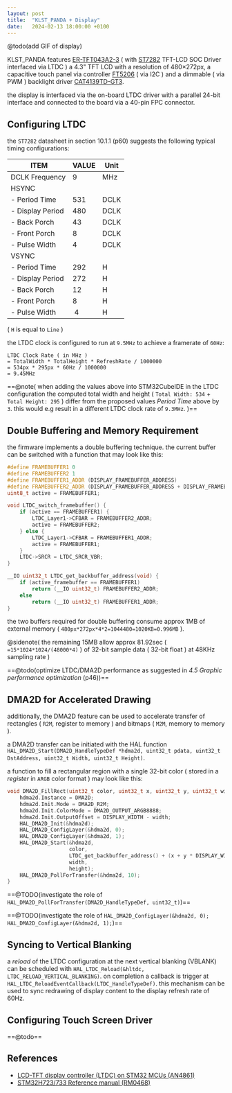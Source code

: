 ```yaml
---
layout: post
title:  "KLST_PANDA + Display"
date:   2024-02-13 18:00:00 +0100
---
```


@todo(add GIF of display)

KLST_PANDA features [ER-TFT043A2-3](https://www.buydisplay.com/download/manual/ER-TFT043A2-3_Datasheet.pdf) ( with [ST7282](https://www.buydisplay.com/download/ic/ST7282.pdf ) TFT-LCD SOC Driver interfaced via LTDC ) a 4.3" TFT LCD with a resolution of 480×272px, a capacitive touch panel via controller [FT5206](https://www.buydisplay.com/download/ic/FT5206.pdf) ( via I2C ) and a dimmable ( via PWM ) backlight driver [CAT4139TD-GT3](https://www.onsemi.com/download/data-sheet/pdf/cat4139-d.pdf).

the display is interfaced via the on-board LTDC driver with a parallel 24-bit interface and connected to the board via a 40-pin FPC connector.

## Configuring LTDC

the `ST7282` datasheet in section 10.1.1 (p60) suggests the following typical timing configurations:

| ITEM             | VALUE | Unit |
|------------------|-------|------|
| DCLK Frequency   | 9     | MHz  |
| HSYNC            |       |      |
| - Period Time    | 531   | DCLK |
| - Display Period | 480   | DCLK |
| - Back Porch     | 43    | DCLK |
| - Front Porch    | 8     | DCLK |
| - Pulse Width    | 4     | DCLK |
| VSYNC            |       |      |
| - Period Time    | 292   | H    |
| - Display Period | 272   | H    |
| - Back Porch     | 12    | H    |
| - Front Porch    | 8     | H    |
| - Pulse Width    | 4     | H    |

( `H` is equal to `Line` )

the LTDC clock is configured to run at `9.5MHz` to achieve a framerate of `60Hz`:

```
LTDC Clock Rate ( in MHz )
= TotalWidth * TotalHeight * RefreshRate / 1000000
= 534px * 295px * 60Hz / 1000000 
= 9.45MHz
```

==@note( when adding the values above into STM32CubeIDE in the LTDC configuration the computed total width and height ( `Total Width: 534` + `Total Height: 295` ) differ from the proposed values *Period Time* above by `3`. this would e.g result in a different LTDC clock rate of `9.3MHz`. )==

## Double Buffering and Memory Requirement

the firmware implements a double buffering technique. the current buffer can be switched with a function that may look like this:

```cpp
#define FRAMEBUFFER1 0
#define FRAMEBUFFER2 1
#define FRAMEBUFFER1_ADDR (DISPLAY_FRAMEBUFFER_ADDRESS)
#define FRAMEBUFFER2_ADDR (DISPLAY_FRAMEBUFFER_ADDRESS + DISPLAY_FRAMEBUFFER_SIZE)
uint8_t active = FRAMEBUFFER1;

void LTDC_switch_framebuffer() {
	if (active == FRAMEBUFFER1) {
		LTDC_Layer1->CFBAR = FRAMEBUFFER2_ADDR;
		active = FRAMEBUFFER2;
	} else {
		LTDC_Layer1->CFBAR = FRAMEBUFFER1_ADDR;
		active = FRAMEBUFFER1;
	}
	LTDC->SRCR = LTDC_SRCR_VBR;
}

__IO uint32_t LTDC_get_backbuffer_address(void) {
	if (active_framebuffer == FRAMEBUFFER1)
		return (__IO uint32_t) FRAMEBUFFER2_ADDR;
	else
		return (__IO uint32_t) FRAMEBUFFER1_ADDR;
}
```

the two buffers required for double buffering consume approx 1MB of external memory ( `480px*272px*4*2=1044480=1020KB=0.996MB` ). 

@sidenote( the remaining 15MB allow approx 81.92sec ( `=15*1024*1024/(48000*4)` ) of 32-bit sample data ( 32-bit float ) at 48KHz sampling rate ) 

==@todo(optimize LTDC/DMA2D performance as suggested in *4.5 Graphic performance optimization* (p46))==

## DMA2D for Accelerated Drawing

additionally, the DMA2D feature can be used to accelerate transfer of rectangles ( `R2M`, register to memory ) and bitmaps ( `M2M`, memory to memory ).

a DMA2D transfer can be initiated with the HAL function `HAL_DMA2D_Start(DMA2D_HandleTypeDef *hdma2d, uint32_t pdata, uint32_t DstAddress, uint32_t Width, uint32_t Height)`.

a function to fill a rectangular region with a single 32-bit color ( stored in a *register* in `ARGB` color format ) may look like this:

```cpp
void DMA2D_FillRect(uint32_t color, uint32_t x, uint32_t y, uint32_t width, uint32_t height) {
	hdma2d.Instance = DMA2D;
	hdma2d.Init.Mode = DMA2D_R2M;
	hdma2d.Init.ColorMode = DMA2D_OUTPUT_ARGB8888;
	hdma2d.Init.OutputOffset = DISPLAY_WIDTH - width;
	HAL_DMA2D_Init(&hdma2d);
	HAL_DMA2D_ConfigLayer(&hdma2d, 0);
	HAL_DMA2D_ConfigLayer(&hdma2d, 1);
	HAL_DMA2D_Start(&hdma2d, 
	                color, 
	                LTDC_get_backbuffer_address() + (x + y * DISPLAY_WIDTH) * 4, 
	                width, 
	                height);
	HAL_DMA2D_PollForTransfer(&hdma2d, 10);
}
```

==@TODO(investigate the role of `HAL_DMA2D_PollForTransfer(DMA2D_HandleTypeDef, uint32_t)`)==

==@TODO(investigate the role of `HAL_DMA2D_ConfigLayer(&hdma2d, 0); HAL_DMA2D_ConfigLayer(&hdma2d, 1);`)==

## Syncing to Vertical Blanking

a *reload* of the LTDC configuration at the next vertical blanking (VBLANK) can be scheduled with `HAL_LTDC_Reload(&hltdc, LTDC_RELOAD_VERTICAL_BLANKING)`. on completion a callback is trigger at `HAL_LTDC_ReloadEventCallback(LTDC_HandleTypeDef)`. this mechanism can be used to sync redrawing of display content to the display refresh rate of 60Hz.

## Configuring Touch Screen Driver

==@todo==

## References

- [LCD-TFT display controller (LTDC) on STM32 MCUs (AN4861)](https://www.st.com/resource/en/application_note/an4861-lcdtft-display-controller-ltdc-on-stm32-mcus-stmicroelectronics.pdf)
- [STM32H723/733 Reference manual (RM0468)](https://www.st.com/resource/en/reference_manual/rm0468-stm32h723733-stm32h725735-and-stm32h730-value-line-advanced-armbased-32bit-mcus-stmicroelectronics.pdf)

